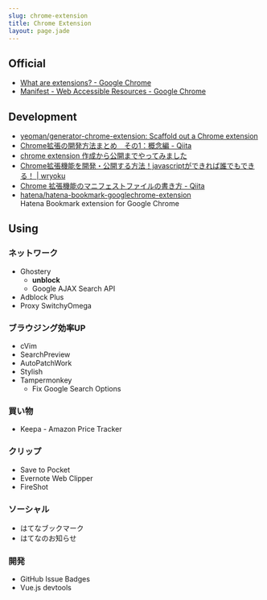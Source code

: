 ```yaml
---
slug: chrome-extension
title: Chrome Extension
layout: page.jade
---
```


## Official

- [What are extensions? \- Google Chrome](https://developer.chrome.com/extensions)
- [Manifest \- Web Accessible Resources \- Google Chrome](https://developer.chrome.com/extensions/manifest/web_accessible_resources)

## Development
- [yeoman/generator\-chrome\-extension: Scaffold out a Chrome extension](https://github.com/yeoman/generator-chrome-extension)
- [Chrome拡張の開発方法まとめ　その1：概念編 \- Qiita](http://qiita.com/edit-mode/items/26d7a22233ecdf48fed8)
- [chrome extension 作成から公開までやってみました](http://d.sonicjam.co.jp/post/129140167876)
- [Chrome拡張機能を開発・公開する方法！javascriptができれば誰でもできる！ \| wryoku](http://wryoku.com/howto-chrome_extension-release/)
- [Chrome 拡張機能のマニフェストファイルの書き方 \- Qiita](http://qiita.com/mdstoy/items/9866544e37987337dc79)
- [hatena/hatena\-bookmark\-googlechrome\-extension](https://github.com/hatena/hatena-bookmark-googlechrome-extension)  
  Hatena Bookmark extension for Google Chrome

## Using

### ネットワーク
- Ghostery
  - __unblock__
  - Google AJAX Search API
- Adblock Plus
- Proxy SwitchyOmega

### ブラウジング効率UP
- cVim
- SearchPreview
- AutoPatchWork
- Stylish
- Tampermonkey
  - Fix Google Search Options

### 買い物
- Keepa - Amazon Price Tracker

### クリップ
- Save to Pocket
- Evernote Web Clipper
- FireShot

### ソーシャル
- はてなブックマーク
- はてなのお知らせ

### 開発
- GitHub Issue Badges
- Vue.js devtools
